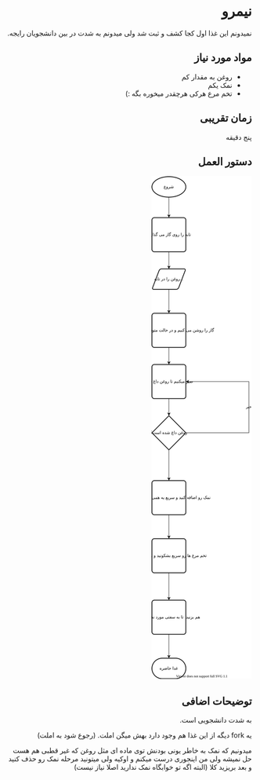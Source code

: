 <div dir="rtl">
  
# نیمرو
نمیدونم این غذا اول کجا کشف و ثبت شد ولی میدونم به شدت در بین دانشجویان رایجه.


## مواد مورد نیاز
* روغن به مقدار کم
* نمک یکم
*  تخم مرع هرکی هرچقدر میخوره بگه :)


## زمان تقریبی
پنج دقیقه


## دستور العمل
![نیمرو](./nimroo.svg)


## توضیحات اضافی
به شدت دانشجویی است.

یه fork دیگه از این غذا هم وجود دارد بهش میگن املت. (رجوع شود به املت)

میدونیم که نمک به خاطر یونی بودنش توی ماده ای مثل روغن که غیر قطبی هم هست حل نمیشه ولی من اینجوری درست میکنم و اوکیه ولی میتونید مرحله نمک رو حذف کنید و بعد بریزید کلا (البته اگه تو خوابگاه نمک ندارید اصلا نیاز نیست)
</div>
